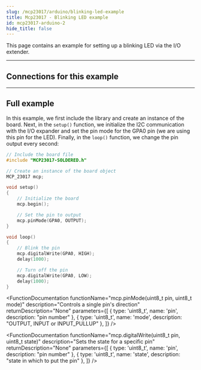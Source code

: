 ```yaml
---
slug: /mcp23017/arduino/blinking-led-example
title: Mcp23017 - Blinking LED example
id: mcp23017-arduino-2
hide_title: false
---
```


This page contains an example for setting up a blinking LED via the I/O extender.

---

## Connections for this example

<CenteredImage src="/img/mcp23017/led_connection.png" width="100%" />

---

## Full example

In this example, we first include the library and create an instance of the board. Next, in the `setup()` function, we initialize the I2C communication with the I/O expander and set the pin mode for the GPA0 pin (we are using this pin for the LED). Finally, in the `loop()` function, we change the pin output every second:

```cpp
// Include the board file
#include "MCP23017-SOLDERED.h"

// Create an instance of the board object
MCP_23017 mcp;

void setup()
{
    // Initialize the board
    mcp.begin();

    // Set the pin to output
    mcp.pinMode(GPA0, OUTPUT);
}

void loop()
{
    // Blink the pin
    mcp.digitalWrite(GPA0, HIGH);
    delay(1000);

    // Turn off the pin
    mcp.digitalWrite(GPA0, LOW);
    delay(1000);
}
```

<FunctionDocumentation
  functionName="mcp.begin()"
  description="Initializes the I/O extender via I2C"
  returnDescription="None"
  parameters={[]}
/>

<FunctionDocumentation
  functionName="mcp.pinMode(uint8_t pin, uint8_t mode)"
  description="Controls a single pin's direction"
  returnDescription="None"
  parameters={[
    { type: 'uint8_t', name: 'pin', description: "pin number" },
    { type: 'uint8_t', name: 'mode', description: "OUTPUT, INPUT or INPUT_PULLUP" },
  ]}
/>

<FunctionDocumentation
  functionName="mcp.digitalWrite(uint8_t pin, uint8_t state)"
  description="Sets the state for a specific pin"
  returnDescription="None"
  parameters={[
    { type: 'uint8_t', name: 'pin', description: "pin number" },
    { type: 'uint8_t', name: 'state', description: "state in which to put the pin" },
  ]}
/>